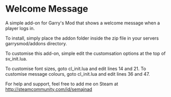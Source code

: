 Welcome Message
==============

A simple add-on for Garry's Mod that shows a welcome message when a player logs in.

To install, simply place the addon folder inside the zip file in your servers garrysmod/addons directory.

To customise this add-on, simple edit the customsation options at the top of sv_init.lua.

To customise font sizes, goto cl_init.lua and edit lines 14 and 21.
To customise message colours, goto cl_init.lua and edit lines 36 and 47.

For help and support, feel free to add me on Steam at http://steamcommunity.com/id/semajnad
